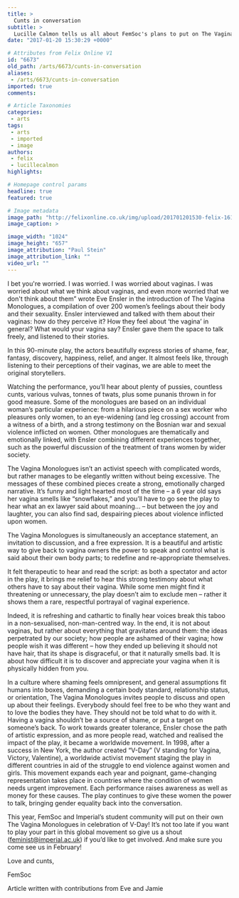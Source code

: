 ```yaml
---
title: >
  Cunts in conversation
subtitle: >
  Lucille Calmon tells us all about FemSoc's plans to put on The Vagina Monologues, Eve Ensler's powerful exploration of the role the snatch plays in society
date: "2017-01-20 15:30:29 +0000"

# Attributes from Felix Online V1
id: "6673"
old_path: /arts/6673/cunts-in-conversation
aliases:
 - /arts/6673/cunts-in-conversation
imported: true
comments:

# Article Taxonomies
categories:
 - arts
tags:
 - arts
 - imported
 - image
authors:
 - felix
 - lucillecalmon
highlights:

# Homepage control params
headline: true
featured: true

# Image metadata
image_path: "http://felixonline.co.uk/img/upload/201701201530-felix-16145802_10210543447155333_1530005167_o.jpg"
image_caption: >

image_width: "1024"
image_height: "657"
image_attribution: "Paul Stein"
image_attribution_link: ""
video_url: ""
---
```


I bet you're worried. I was worried. I was worried about vaginas. I was worried about what we think about vaginas, and even more worried that we don't think about them” wrote Eve Ensler in the introduction of The Vagina Monologues, a compilation of over 200 women’s feelings about their body and their sexuality. Ensler interviewed and talked with them about their vaginas: how do they perceive it? How they feel about ‘the vagina’ in general? What would your vagina say? Ensler gave them the space to talk freely, and listened to their stories.

In this 90-minute play, the actors beautifully express stories of shame, fear, fantasy, discovery, happiness, relief, and anger. It almost feels like, through listening to their perceptions of their vaginas, we are able to meet the original storytellers.

Watching the performance, you’ll hear about plenty of pussies, countless cunts, various vulvas, tonnes of twats, plus some punanis thrown in for good measure. Some of the monologues are based on an individual woman’s particular experience: from a hilarious piece on a sex worker who pleasures only women, to an eye-widening (and leg crossing) account from a witness of a birth, and a strong testimony on the Bosnian war and sexual violence inflicted on women. Other monologues are thematically and emotionally linked, with Ensler combining different experiences together, such as the powerful discussion of the treatment of trans women by wider society.

The Vagina Monologues isn’t an activist speech with complicated words, but rather manages to be elegantly written without being excessive. The messages of these combined pieces create a strong, emotionally charged narrative. It’s funny and light hearted most of the time – a 6 year old says her vagina smells like “snowflakes,” and you’ll have to go see the play to hear what an ex lawyer said about moaning… –  but between the joy and laughter, you can also find sad, despairing pieces about violence inflicted upon women.

The Vagina Monologues is simultaneously an acceptance statement, an invitation to discussion, and a free expression. It is a beautiful and artistic way to give back to vagina owners the power to speak and control what is said about their own body parts; to redefine and re-appropriate themselves.

It felt therapeutic to hear and read the script: as both a spectator and actor in the play, it brings me relief to hear this strong testimony about what others have to say about their vagina. While some men might find it threatening or unnecessary, the play doesn’t aim to exclude men – rather it shows them a rare, respectful portrayal of vaginal experience.

Indeed, it is refreshing and cathartic to finally hear voices break this taboo in a non-sexualised, non-man-centred way. In the end, it is not about vaginas, but rather about everything that gravitates around them: the ideas perpetrated by our society; how people are ashamed of their vagina; how people wish it was different – how they ended up believing it should not have hair, that its shape is disgraceful, or that it naturally smells bad. It is about how difficult it is to discover and appreciate your vagina when it is physically hidden from you.

In a culture where shaming feels omnipresent, and general assumptions fit humans into boxes, demanding a certain body standard, relationship status, or orientation, The Vagina Monologues invites people to discuss and open up about their feelings. Everybody should feel free to be who they want and to love the bodies they have. They should not be told what to do with it.
Having a vagina shouldn’t be a source of shame, or put a target on someone’s back. To work towards greater tolerance, Ensler chose the path of artistic expression, and as more people read, watched and realised the impact of the play, it became a worldwide movement. In 1998, after a success in New York, the author created “V-Day” (V standing for Vagina, Victory, Valentine), a worldwide activist movement staging the play in different countries in aid of the struggle to end violence against women and girls. This movement expands each year and poignant, game-changing representation takes place in countries where the condition of women needs urgent improvement. Each performance raises awareness as well as money for these causes. The play continues to give these women the power to talk,  bringing gender equality back into the conversation.

This year, FemSoc and Imperial’s student community will put on their own The Vagina Monologues in celebration of V-Day! It’s not too late if you want to play your part in this global movement so give us a shout (feminist@imperial.ac.uk) if you’d like to get involved. And make sure you come see us in February!

Love and cunts,

FemSoc

Article written with contributions from Eve and Jamie
